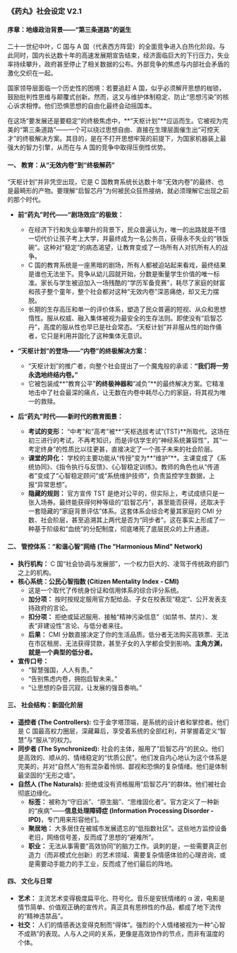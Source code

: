 ### **《药丸》社会设定 V2.1**

#### **序章：地缘政治背景——“第三条道路”的诞生**

二十一世纪中叶，C 国与 A 国（代表西方阵营）的全面竞争进入白热化阶段。与此同时，国内长达数十年的高速发展期宣告结束，经济面临巨大的下行压力，失业率持续攀升，政府甚至停止了相关数据的公布。外部竞争的焦虑与内部社会矛盾的激化交织在一起。

国家领导层面临一个历史性的困境：若要追赶 A 国，似乎必须解开思想的枷锁，鼓励批判性思维与颠覆式创新。然而，这又与维护体制稳定、防止“思想污染”的核心诉求相悖。他们恐惧思想的自由化最终会动摇国本。

在这场“要发展还是要稳定”的终极焦虑中，**“天枢计划”**应运而生。它被视为完美的“第三条道路”——一个可以绕过思想自由、直接在生理层面催生出“可控天才”的终极解决方案。其目的，是在不打开思想牢笼的前提下，为国家机器装上最强大的智力引擎，从而在与 A 国的竞争中取得压倒性优势。

#### **一、 教育：从“无效内卷”到“终极解药”**

“天枢计划”并非凭空出现，它是 C 国教育系统长达数十年“无效内卷”的最终、也是最畸形的产物。要理解“启智芯丹”为何被民众狂热接纳，就必须理解它出现之前的那个时代。

- **前“药丸”时代——“剧场效应”的极致：**

  - 在经济下行和失业率攀升的背景下，民众普遍认为，唯一的出路就是不惜一切代价让孩子考上大学，并最终成为一名公务员，获得永不失业的“铁饭碗”。这种对“稳定”的病态渴望，让教育变成了一场所有人对抗所有人的战争。
  - C 国的教育系统是一座黑暗的剧场，所有人都被迫站起来看戏，最终结果是谁也无法坐下。竞争从幼儿园就开始，分数是衡量学生价值的唯一标准。家长与学生被迫加入一场残酷的“学历军备竞赛”，耗尽了家庭的财富和孩子整个童年，整个社会都对这种“无效内卷”深恶痛绝，却又无力摆脱。
  - 长期的生存高压和单一的评价体系，塑造了民众普遍的短视、从众和思想惰性。服从权威、融入集体被视为最安全的生存法则。即使没有“启智芯丹”，高度的服从性也早已是社会常态。“天枢计划”并非服从性的始作俑者，它只是利用并固化了这种集体无意识。

- **“天枢计划”的登场——“内卷”的终极解决方案：**

  - “天枢计划”的推广者，向整个社会提出了一个魔鬼般的承诺：**“我们将一劳永逸地终结内卷。”**
  - 它被包装成**“教育公平”**的终极神器和**“减负”**的最终解决方案。它精准地击中了社会最深的痛点，让无数在内卷中耗尽心力的家庭，将其视为唯一的救赎。

- **后“药丸”时代——新时代的教育图景：**
  - **考试的变形：** “中考”和“高考”被**“天枢选拔考试”(TST)**所取代。这场在初三进行的考试，不再考知识，而是评估学生的“神经系统兼容性”，其“一考定终身”的性质比以往更甚，直接决定了一个孩子未来的社会阶层。
  - **课堂的异化：** 学校的主要功能从“传授”变为**“维护”**。主课变成了《系统协同》、《指令执行与反馈》、《心智稳定训练》。教师的角色也从“传道者”变成了“心智稳定顾问”或“系统维护技师”，负责监控学生数据，上报“异常思想”。
  - **隐藏的规则：** 官方宣传 TST 是绝对公平的，但实际上，考试成绩只是一张入场券。最终能获得何种等级的“启智芯丹”，甚至能否获得，还取决于一套隐藏的“家庭背景评估”体系。这套体系会综合考量其家庭的 CMI 分数、社会阶层，甚至追溯其上两代是否为“同步者”。这在事实上形成了一种基于阶级和“血统”的分配制度，彻底堵死了底层民众的上升通道。

#### **二、 管控体系：“和谐心智”网络 (The "Harmonious Mind" Network)**

- **执行机构：** C 国“社会协调与发展部”，一个权力巨大的、凌驾于传统政府部门之上的机构。
- **核心系统：公民心智指数 (Citizen Mentality Index - CMI)**
  - 这是一个取代了传统身份证和信用体系的综合评分系统。
  - **加分项：** 按时按规定服用官方配给品、子女在校表现“稳定”、公开发表支持政府的言论。
  - **扣分项：** 拒绝或延迟服用、接触“精神污染信息”（如禁书、禁片）、发表“非建设性”言论、与低分者来往。
  - **后果：** CMI 分数直接决定了你的生活品质。低分者无法购买高铁票、无法在市区租房、无法获得贷款，甚至子女的入学都会受到影响。**主角方渊，就是一个典型的低分者。**
- **宣传口号：**
  - “智慧强国，人人有责。”
  - “告别焦虑内卷，拥抱启智未来。”
  - “让思想的杂音沉寂，让发展的强音奏响。”

#### **三、 社会结构：新固化阶层**

- **遥控者 (The Controllers):** 位于金字塔顶端，是系统的设计者和掌控者。他们是 C 国最高权力圈层，深藏幕后，享受着系统的全部红利，并掌握着定义“智慧”与“服从”的权力。
- **同步者 (The Synchronized):** 社会的主体，服用了“启智芯丹”的民众。他们是高效的、顺从的、情绪稳定的“优质公民”。他们发自内心地认为这个体系是完美的，并对“自然人”抱有混杂着怜悯、鄙视和恐惧的复杂情绪。他们是体制最坚固的“无形之墙”。
- **自然人 (The Naturals):** 拒绝或没有资格服用“启智芯丹”的群体。他们被社会彻底边缘化。
  - **标签：** 被称为“守旧派”、“原生脑”、“思维固化者”。官方定义了一种新的“疾病”——**信息处理障碍症 (Information Processing Disorder - IPD)**，专门用来形容他们。
  - **聚居地：** 大多居住在被城市发展遗忘的“低指数社区”。这些地方监控设备老旧，网络信号差，反而成了思想的“避难所”。
  - **职业：** 无法从事需要“高效协同”的脑力工作。讽刺的是，一些需要真正创造力（而非模式化创新）的艺术领域、需要复杂情感体验的心理咨询，或是需要动手能力的手工业，反而成了他们最后的阵地。

#### **四、 文化与日常**

- **艺术：** 主流艺术变得极度扁平化、符号化。音乐是安抚情绪的 α 波，电影是情节简单、价值观正确的宣传片。真正具有思辨性的作品，都成了地下流传的“精神违禁品”。
- **社交：** 人们的情感表达变得克制而“得体”。强烈的个人情绪被视为一种“心智不成熟”的表现。人与人之间的关系，更像是高效协作的节点，而非有温度的个体。
